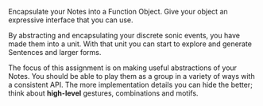 Encapsulate your Notes into a Function Object. Give your object an expressive interface that you can use. 

By abstracting and encapsulating your discrete sonic events, you have made them into a unit. With that unit you can start to explore and generate Sentences and larger forms. 

The focus of this assignment is on making useful abstractions of your Notes. You should be able to play them as a group in a variety of ways with a consistent API. The more implementation details you can hide the better; think about **high-level** gestures, combinations and motifs. 